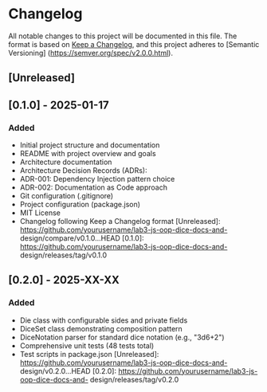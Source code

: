 # Changelog
All notable changes to this project will be documented in this file.
The format is based on [Keep a Changelog](https://keepachangelog.com/en/1.0.0/),
and this project adheres to [Semantic Versioning]
(https://semver.org/spec/v2.0.0.html).
## [Unreleased]
## [0.1.0] - 2025-01-17
### Added
- Initial project structure and documentation
- README with project overview and goals
- Architecture documentation
- Architecture Decision Records (ADRs):
- ADR-001: Dependency Injection pattern choice
- ADR-002: Documentation as Code approach
- Git configuration (.gitignore)
- Project configuration (package.json)
- MIT License
- Changelog following Keep a Changelog format
[Unreleased]: https://github.com/yourusername/lab3-js-oop-dice-docs-and-
design/compare/v0.1.0...HEAD
[0.1.0]: https://github.com/yourusername/lab3-js-oop-dice-docs-and-
design/releases/tag/v0.1.0

## [0.2.0] - 2025-XX-XX
### Added
- Die class with configurable sides and private fields
- DiceSet class demonstrating composition pattern
- DiceNotation parser for standard dice notation (e.g., "3d6+2")
- Comprehensive unit tests (48 tests total)
- Test scripts in package.json
[Unreleased]: https://github.com/yourusername/lab3-js-oop-dice-docs-and-
design/v0.2.0...HEAD
[0.2.0]: https://github.com/yourusername/lab3-js-oop-dice-docs-and-
design/releases/tag/v0.2.0
